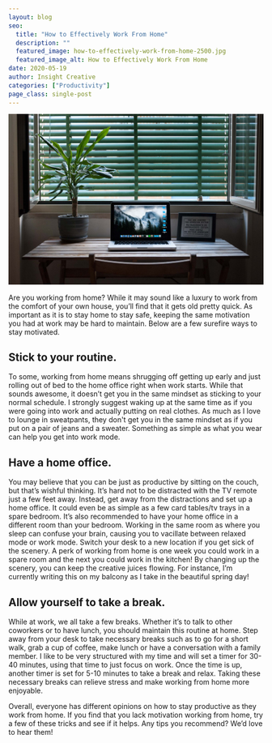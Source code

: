 ```yaml
---
layout: blog
seo:
  title: "How to Effectively Work From Home"
  description: ""
  featured_image: how-to-effectively-work-from-home-2500.jpg
  featured_image_alt: How to Effectively Work From Home
date: 2020-05-19
author: Insight Creative
categories: ["Productivity"]
page_class: single-post
---
```


![How to Effectively Work From Home](how-to-effectively-work-from-home-2500.jpg)

Are you working from home? While it may sound like a luxury to work from the comfort
of your own house, you’ll find that it gets old pretty quick. As important as it is to stay
home to stay safe, keeping the same motivation you had at work may be hard to
maintain. Below are a few surefire ways to stay motivated.

## Stick to your routine.

To some, working from home means shrugging off getting
up early and just rolling out of bed to the home office right when work starts.
While that sounds awesome, it doesn’t get you in the same mindset as
sticking to your normal schedule. I strongly suggest waking up at the same
time as if you were going into work and actually putting on real clothes. As
much as I love to lounge in sweatpants, they don't get you in the same
mindset as if you put on a pair of jeans and a sweater. Something as
simple as what you wear can help you get into work mode.

## Have a home office.

You may believe that you can be just as productive by sitting on the couch,
but that’s wishful thinking. It’s hard not to be distracted with the TV remote
just a few feet away. Instead, get away from the distractions and set up a
home office. It could even be as simple as a few card tables/tv trays in a
spare bedroom. It’s also recommended to have your home office in a
different room than your bedroom. Working in the same room as where
you sleep can confuse your brain, causing you to vacillate between
relaxed mode or work mode. Switch your desk to a new location if you get
sick of the scenery. A perk of working from home is one week you could
work in a spare room and the next you could work in the kitchen! By
changing up the scenery, you can keep the creative juices flowing. For
instance, I’m currently writing this on my balcony as I take in the beautiful
spring day!

## Allow yourself to take a break.

While at work, we all take a few breaks. Whether it’s to talk to other
coworkers or to have lunch, you should maintain this routine at home.
Step away from your desk to take necessary breaks such as to go for a short
walk, grab a cup of coffee, make lunch or have a conversation with a
family member. I like to be very structured with my time and will set a timer
for 30-40 minutes, using that time to just focus on work. Once the time is up,
another timer is set for 5-10 minutes to take a break and relax. Taking
these necessary breaks can relieve stress and make working from home
more enjoyable.

Overall, everyone has different opinions on how to stay productive as they work from
home. If you find that you lack motivation working from home, try a few of these tricks
and see if it helps. Any tips you recommend? We’d love to hear them!
